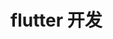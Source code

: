 <!--
 * @Author: 明华
 * @Date: 2021-01-04 11:17:43
 * @LastEditors: 明华
 * @LastEditTime: 2021-01-04 11:20:00
 * @Description:
 * @FilePath: /frontend-training/flutter/readme.md
-->

# flutter 开发
